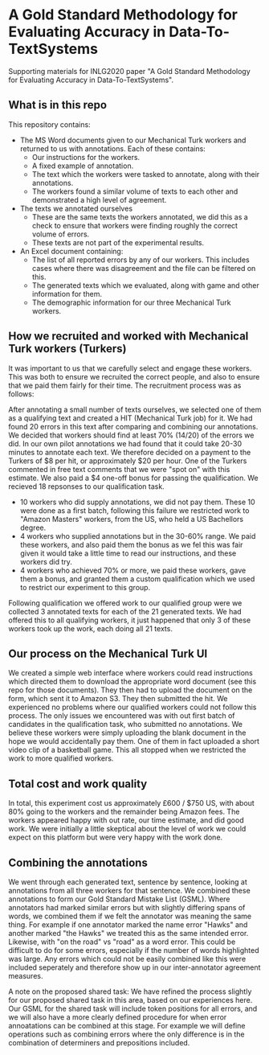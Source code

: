 # A Gold Standard Methodology for Evaluating Accuracy in Data-To-TextSystems
Supporting materials for INLG2020 paper "A Gold Standard Methodology for Evaluating Accuracy in Data-To-TextSystems".

## What is in this repo
This repository contains:
* The MS Word documents given to our Mechanical Turk workers and returned to us with annotations.  Each of these contains:
  * Our instructions for the workers.
  * A fixed example of annotation.
  * The text which the workers were tasked to annotate, along with their annotations.
  * The workers found a similar volume of texts to each other and demonstrated a high level of agreement.
* The texts we annotated ourselves
  * These are the same texts the workers annotated, we did this as a check to ensure that workers were finding roughly the correct volume of errors.
  * These texts are not part of the experimental results.
* An Excel document containing:
  * The list of all reported errors by any of our workers.  This includes cases where there was disagreement and the file can be filtered on this.
  * The generated texts which we evaluated, along with game and other information for them.
  * The demographic information for our three Mechanical Turk workers.
  
## How we recruited and worked with Mechanical Turk workers (Turkers)
It was important to us that we carefully select and engage these workers.  This was both to ensure we recruited the correct people, and also to ensure that we paid them fairly for their time.  The recruitment process was as follows:

After annotating a small number of texts ourselves, we selected one of them as a qualifying text and created a HIT (Mechanical Turk job) for it.  We had found 20 errors in this text after comparing and combining our annotations.  We decided that workers should find at least 70% (14/20) of the errors we did.  In our own pilot annotations we had found that it could take 20-30 minutes to annotate each text.  We therefore decided on a payment to the Turkers of $8 per hit, or approximately $20 per hour.  One of the Turkers commented in free text comments that we were "spot on" with this estimate.  We also paid a $4 one-off bonus for passing the qualification.  We recieved 18 repsonses to our qualification task.

* 10 workers who did supply annotations, we did not pay them.  These 10 were done as a first batch, following this failure we restricted work to "Amazon Masters" workers, from the US, who held a US Bachellors degree.
* 4 workers who supplied annotations but in the 30-60% range.  We paid these workers, and also paid them the bonus as we fel this was fair given it would take a little time to read our instructions, and these workers did try.
* 4 workers who achieved 70% or more, we paid these workers, gave them a bonus, and granted them a custom qualification which we used to restrict our experiment to this group.

Following qualification we offered work to our qualified group were we collected 3 annotated texts for each of the 21 generated texts.  We had offered this to all qualifying workers, it just happened that only 3 of these workers took up the work, each doing all 21 texts.

## Our process on the Mechanical Turk UI
We created a simple web interface where workers could read instructions which directed them to download the appropriate word document (see this repo for those documents).  They then had to upload the document on the form, which sent it to Amazon S3.  They then submitted the hit.  We experienced no problems where our qualified workers could not follow this process.  The only issues we encountered was with out first batch of candidates in the qualification task, who submitted no annotations.  We believe these workers were simply uploading the blank document in the hope we would accidentally pay them.  One of them in fact uploaded a short video clip of a basketball game.  This all stopped when we restricted the work to more qualified workers.

## Total cost and work quality
In total, this experiment cost us approximately £600 / $750 US, with about 80% going to the workers and the remainder being Amazon fees.  The workers appeared happy with out rate, our time estimate, and did good work.  We were initially a little skeptical about the level of work we could expect on this platform but were very happy with the work done.

## Combining the annotations
We went through each generated text, sentence by sentence, looking at annotations from all three workers for that sentence.  We combined these annotations to form our Gold Standard Mistake List (GSML).  Where annotators had marked similar errors but with slightly differing spans of words, we combined them if we felt the annotator was meaning the same thing.  For example if one annotator marked the name error "Hawks" and another marked "the Hawks" we treated this as the same intended error.  Likewise, with "on the road" vs "road" as a word error.  This could be difficult to do for some errors, especially if the number of words highlighted was large.  Any errors which could not be easily combined like this were included seperately and therefore show up in our inter-annotator agreement measures.

A note on the proposed shared task:  We have refined the process slightly for our proposed shared task in this area, based on our experiences here.  Our GSML for the shared task will include token positions for all errors, and we will also have a more clearly defined procedure for when error annoatations can be combined at this stage.  For example we will define operations such as combining errors where the only difference is in the combination of determiners and prepositions included.


